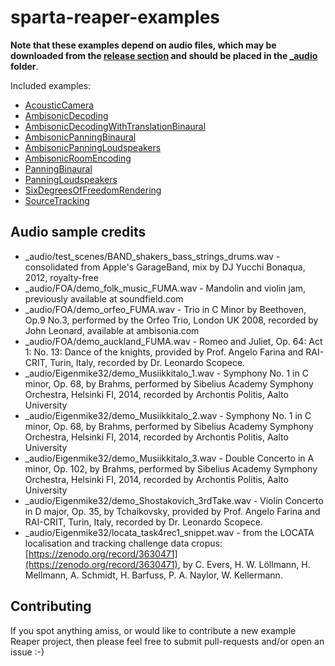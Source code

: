 # sparta-reaper-examples

**Note that these examples depend on audio files, which may be downloaded from the [release section](https://github.com/leomccormack/sparta-reaper-examples/releases) and should be placed in the [_audio](_audio/) folder**.

Included examples:
* [AcousticCamera](AcousticCamera)
* [AmbisonicDecoding](AmbisonicDecoding)
* [AmbisonicDecodingWithTranslationBinaural](AmbisonicDecodingWithTranslationBinaural)
* [AmbisonicPanningBinaural](AmbisonicPanningBinaural)
* [AmbisonicPanningLoudspeakers](AmbisonicPanningLoudspeakers)
* [AmbisonicRoomEncoding](AmbisonicRoomEncoding)
* [PanningBinaural](PanningBinaural)
* [PanningLoudspeakers](PanningLoudspeakers)
* [SixDegreesOfFreedomRendering](SixDegreesOfFreedomRendering)
* [SourceTracking](SourceTracking)

## Audio sample credits

* _audio/test_scenes/BAND_shakers_bass_strings_drums.wav - consolidated from Apple's GarageBand, mix by DJ Yucchi Bonaqua, 2012, royalty-free
* _audio/FOA/demo_folk_music_FUMA.wav - Mandolin and violin jam, previously available at soundfield.com
* _audio/FOA/demo_orfeo_FUMA.wav - Trio in C Minor by Beethoven, Op.9 No.3, performed by the Orfeo Trio, London UK 2008, recorded by John Leonard, available at ambisonia.com
* _audio/FOA/demo_auckland_FUMA.wav - Romeo and Juliet, Op. 64: Act 1: No. 13: Dance of the knights, provided by Prof. Angelo Farina and RAI-CRIT, Turin, Italy, recorded by Dr. Leonardo Scopece. 
* _audio/Eigenmike32/demo_Musiikkitalo_1.wav - Symphony No. 1 in C minor, Op. 68, by Brahms, performed by Sibelius Academy Symphony Orchestra, Helsinki FI, 2014, recorded by Archontis Politis, Aalto University
* _audio/Eigenmike32/demo_Musiikkitalo_2.wav - Symphony No. 1 in C minor, Op. 68, by Brahms, performed by Sibelius Academy Symphony Orchestra, Helsinki FI, 2014, recorded by Archontis Politis, Aalto University
* _audio/Eigenmike32/demo_Musiikkitalo_3.wav - Double Concerto in A minor, Op. 102, by Brahms, performed by Sibelius Academy Symphony Orchestra, Helsinki FI, 2014, recorded by Archontis Politis, Aalto University
* _audio/Eigenmike32/demo_Shostakovich_3rdTake.wav -  Violin Concerto in D major, Op. 35, by Tchaikovsky, provided by Prof. Angelo Farina and RAI-CRIT, Turin, Italy, recorded by Dr. Leonardo Scopece.
* _audio/Eigenmike32/locata_task4rec1_snippet.wav - from the LOCATA localisation and tracking challenge data cropus: [https://zenodo.org/record/3630471](https://zenodo.org/record/3630471), by C. Evers, H. W. Löllmann, H. Mellmann, A. Schmidt, H. Barfuss, P. A. Naylor, W. Kellermann. 

## Contributing

If you spot anything amiss, or would like to contribute a new example Reaper project, then please feel free to submit pull-requests and/or open an issue :-) 
